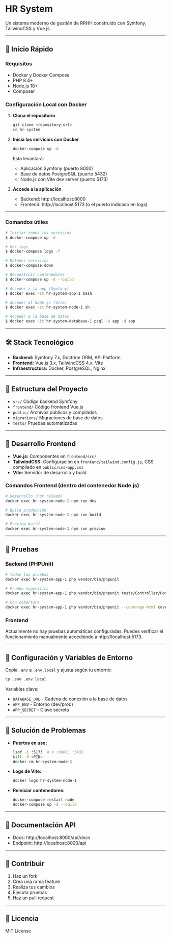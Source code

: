 # HR System

Un sistema moderno de gestión de RRHH construido con Symfony, TailwindCSS y
Vue.js.

---

## 🚀 Inicio Rápido

### Requisitos

- Docker y Docker Compose
- PHP 8.4+
- Node.js 18+
- Composer

### Configuración Local con Docker

1. **Clona el repositorio**
   ```bash
   git clone <repository-url>
   cd hr-system
   ```

2. **Inicia los servicios con Docker**
   ```bash
   docker-compose up -d
   ```
   Esto levantará:
    - Aplicación Symfony (puerto 8000)
    - Base de datos PostgreSQL (puerto 5432)
    - Node.js con Vite dev server (puerto 5173)

3. **Accede a la aplicación**
    - Backend: http://localhost:8000
    - Frontend: http://localhost:5173 (o el puerto indicado en logs)

---

### Comandos útiles

```bash
# Iniciar todos los servicios
$ docker-compose up -d

# Ver logs
$ docker-compose logs -f

# Detener servicios
$ docker-compose down

# Reconstruir contenedores
$ docker-compose up -d --build

# Acceder a la app (Symfony)
$ docker exec -it hr-system-app-1 bash

# Acceder al Node.js (Vite)
$ docker exec -it hr-system-node-1 sh

# Acceder a la base de datos
$ docker exec -it hr-system-database-1 psql -U app -d app
```

---

## 🛠️ Stack Tecnológico

- **Backend:** Symfony 7.x, Doctrine ORM, API Platform
- **Frontend:** Vue.js 3.x, TailwindCSS 4.x, Vite
- **Infraestructura:** Docker, PostgreSQL, Nginx

---

## 📁 Estructura del Proyecto

- `src/` Código backend Symfony
- `frontend/` Código frontend Vue.js
- `public/` Archivos públicos y compilados
- `migrations/` Migraciones de base de datos
- `tests/` Pruebas automatizadas

---

## 🎨 Desarrollo Frontend

- **Vue.js:** Componentes en `frontend/src/`
- **TailwindCSS:** Configuración en `frontend/tailwind.config.js`, CSS compilado
  en `public/css/app.css`
- **Vite:** Servidor de desarrollo y build

### Comandos Frontend (dentro del contenedor Node.js)

```bash
# Desarrollo (hot reload)
docker exec hr-system-node-1 npm run dev

# Build producción
docker exec hr-system-node-1 npm run build

# Preview build
docker exec hr-system-node-1 npm run preview
```

---

## 🧪 Pruebas

### Backend (PHPUnit)

```bash
# Todas las pruebas
docker exec hr-system-app-1 php vendor/bin/phpunit

# Prueba específica
docker exec hr-system-app-1 php vendor/bin/phpunit tests/Controller/HomeControllerTest.php

# Con cobertura
docker exec hr-system-app-1 php vendor/bin/phpunit --coverage-html coverage/
```

### Frontend

Actualmente no hay pruebas automáticas configuradas. Puedes verificar el
funcionamiento manualmente accediendo a http://localhost:5173.

---

## 🔧 Configuración y Variables de Entorno

Copia `.env` a `.env.local` y ajusta según tu entorno:

```bash
cp .env .env.local
```

Variables clave:

- `DATABASE_URL` - Cadena de conexión a la base de datos
- `APP_ENV` - Entorno (dev/prod)
- `APP_SECRET` - Clave secreta

---

## 🚨 Solución de Problemas

- **Puertos en uso:**
  ```bash
  lsof -i :5173  # o :8000, :5432
  kill -9 <PID>
  docker rm hr-system-node-1
  ```
- **Logs de Vite:**
  ```bash
  docker logs hr-system-node-1
  ```
- **Reiniciar contenedores:**
  ```bash
  docker-compose restart node
  docker-compose up -d --build
  ```

---

## 📝 Documentación API

- Docs: http://localhost:8000/api/docs
- Endpoint: http://localhost:8000/api

---

## 🤝 Contribuir

1. Haz un fork
2. Crea una rama feature
3. Realiza tus cambios
4. Ejecuta pruebas
5. Haz un pull request

---

## 📄 Licencia

MIT License
